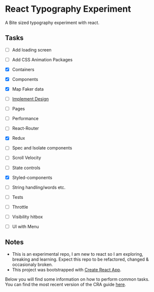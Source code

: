 # React Typography Experiment

A Bite sized typography experiment with react.


## Tasks

- [ ] Add loading screen
- [ ] Add CSS Animation Packages
- [x] Containers
- [x] Components
- [x] Map Faker data
- [ ] [Implement Design](https://dribbble.com/shots/3421651-landing-page)
- [ ] Pages
- [ ] Performance
- [ ] React-Router
- [x] Redux
- [ ] Spec and Isolate components
- [ ] Scroll Velocity
- [ ] State controls
- [x] Styled-components
- [ ] String handling/words etc.
- [ ] Tests
- [ ] Throttle
- [ ] Visibility hitbox
- [ ] UI with Menu


## Notes

- This is an experimental repo, I am new to react so I am exploring, breaking and learning. Expect this repo to be refactored, changed & occasionaly broken. 
- This project was bootstrapped with [Create React App](https://github.com/facebookincubator/create-react-app).

Below you will find some information on how to perform common tasks.<br>
You can find the most recent version of the CRA guide [here](https://github.com/facebookincubator/create-react-app/blob/master/packages/react-scripts/template/README.md).
